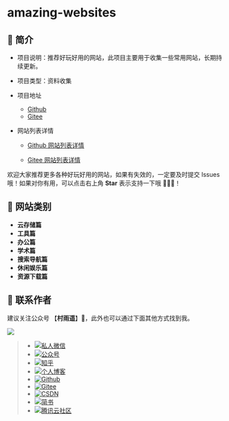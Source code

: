 # amazing-websites

## 📄 简介

-   项目说明：推荐好玩好用的网站，此项目主要用于收集一些常用网站，长期持续更新。

-   项目类型：资料收集

-   项目地址

    -   [Github](https://github.com/cunyu1943/amazing-websites)
    -   [Gitee](https://github.com/cunyu1943/amazing-websites)

-   网站列表详情

    -   [Github 网站列表详情](https://github.com/cunyu1943/amazing-websites/blob/master/websites.md)

    -   [Gitee 网站列表详情](https://gitee.com/cunyu1943/amazing-websites/blob/master/websites.md)

欢迎大家推荐更多各种好玩好用的网站，如果有失效的，一定要及时提交 Issues 哦！如果对你有用，可以点击右上角 **Star** 表示支持一下哦 🙏🙏🙏！

## 📑 网站类别

- **云存储篇**
- **工具篇**
- **办公篇**
- **学术篇**
- **搜索导航篇**
- **休闲娱乐篇**
- **资源下载篇**

## 👀 联系作者

建议关注公众号 【**村雨遥**】🤝，此外也可以通过下面其他方式找到我。

![](https://gitee.com/cunyu1943/images/raw/master/ImgsUbuntu/20200510234310.png)

> - [![私人微信](https://img.shields.io/badge/私人微信-ZL747731461-brightgreen)]()
> - [![公众号](https://img.shields.io/badge/公众号-村雨遥-brightgreen)]()
> - [![知乎](https://img.shields.io/badge/%E7%9F%A5%E4%B9%8E-%E6%9D%91%E9%9B%A8%E9%81%A5-brightgreen)](https://www.zhihu.com/people/cunyu1943)
> - [![个人博客](https://img.shields.io/badge/个人博客-https%3A%2F%2Fcunyu1943.github.io-brightgreen)](https://cunyu1943.github.io/)
> - [![Github](https://img.shields.io/badge/Github-村雨遥-brightgreen)](https://github.com/cunyu1943)
> - [![Gitee](https://img.shields.io/badge/Gitee-村雨遥-brightgreen)](https://gitee.com/cunyu1943)
> - [![CSDN](https://img.shields.io/badge/CSDN-%E6%9D%91%E9%9B%A8%E9%81%A5-brightgreen)](https://blog.csdn.net/github_39655029)
> - [![简书](https://img.shields.io/badge/%E7%AE%80%E4%B9%A6-%E6%9D%91%E9%9B%A8%E9%81%A5-brightgreen)](https://www.jianshu.com/u/9fd25635ae22)
> - [![腾讯云社区](https://img.shields.io/badge/腾讯云社区-村雨遥-brightgreen)](https://cloud.tencent.com/developer/user/6209990)